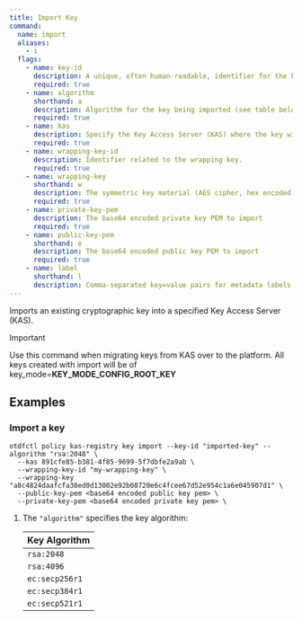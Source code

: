 ```yaml
---
title: Import Key
command:
  name: import
  aliases:
    - i
  flags:
    - name: key-id
      description: A unique, often human-readable, identifier for the key being imported.
      required: true
    - name: algorithm
      shorthand: a
      description: Algorithm for the key being imported (see table below for options).
      required: true
    - name: kas
      description: Specify the Key Access Server (KAS) where the key will be imported. The KAS can be identified by its ID, URI, or Name.
      required: true
    - name: wrapping-key-id
      description: Identifier related to the wrapping key.
      required: true
    - name: wrapping-key
      shorthand: w
      description: The symmetric key material (AES cipher, hex encoded) used to wrap the imported private key.
      required: true
    - name: private-key-pem
      description: The base64 encoded private key PEM to import
      required: true
    - name: public-key-pem
      shorthand: e
      description: The base64 encoded public key PEM to import
      required: true
    - name: label
      shorthand: l
      description: Comma-separated key=value pairs for metadata labels to associate with the imported key (e.g., "owner=team-a,env=production").
---
```


Imports an existing cryptographic key into a specified Key Access Server (KAS).

>[!IMPORTANT]
>Use this command when migrating keys from KAS over to the platform.
>All keys created with import will be of key_mode=**KEY_MODE_CONFIG_ROOT_KEY**

## Examples

### Import a key

```shell
otdfctl policy kas-registry key import --key-id "imported-key" --algorithm "rsa:2048" \
  --kas 891cfe85-b381-4f85-9699-5f7dbfe2a9ab \
  --wrapping-key-id "my-wrapping-key" \
  --wrapping-key "a8c4824daafcfa38ed0d13002e92b08720e6c4fcee67d52e954c1a6e045907d1" \
  --public-key-pem <base64 encoded public key pem> \
  --private-key-pem <base64 encoded private key pem> \
```

1. The `"algorithm"` specifies the key algorithm:

    | Key Algorithm  |
    | -------------- |
    | `rsa:2048`     |
    | `rsa:4096`     |
    | `ec:secp256r1` |
    | `ec:secp384r1` |
    | `ec:secp521r1` |
